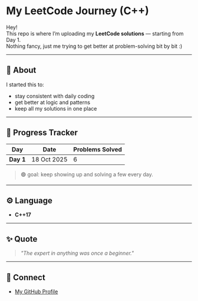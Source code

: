 # My LeetCode Journey (C++)

Hey!  
This repo is where I’m uploading my **LeetCode solutions** — starting from Day 1.  
Nothing fancy, just me trying to get better at problem-solving bit by bit :)

---

## 📘 About
I started this to:
- stay consistent with daily coding  
- get better at logic and patterns  
- keep all my solutions in one place  

---

## 📅 Progress Tracker

| Day | Date | Problems Solved |
|-----|------|------------------|
| **Day 1** | 18 Oct 2025 | 6 |

> 🟢 goal: keep showing up and solving a few every day.

---

## ⚙️ Language
- **C++17**

---

## ✨ Quote
> *"The expert in anything was once a beginner."*

---

## 🔗 Connect
- [My GitHub Profile](https://github.com/v-amsee)
